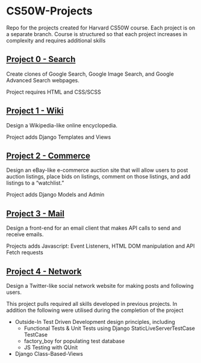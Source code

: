 # CS50W-Projects
Repo for the projects created for Harvard CS50W course. Each project is on a separate branch. Course is structured so that each project increases in complexity and requires additional skills 

## [Project 0 - Search](https://github.com/kevinbeirne1/CS50W-Projects/tree/Project_0-Search)
Create clones of Google Search, Google Image Search, and Google Advanced Search webpages. 

Project requires HTML and CSS/SCSS

## [Project 1 - Wiki](https://github.com/kevinbeirne1/CS50W-Projects/tree/Project_1-Wiki)
Design a Wikipedia-like online encyclopedia. 

Project adds Django Templates and Views

## [Project 2 - Commerce](https://github.com/kevinbeirne1/CS50W-Projects/tree/Project_2-Commerce)
Design an eBay-like e-commerce auction site that will allow users to post auction listings, place bids on listings, comment on those listings, and add listings to a “watchlist.” 

Project adds Django Models and Admin

## [Project 3 - Mail](https://github.com/kevinbeirne1/CS50W-Projects/tree/Project_3-Mail)
Design a front-end for an email client that makes API calls to send and receive emails. 

Projects adds Javascript: Event Listeners, HTML DOM manipulation and API Fetch requests

## [Project 4 - Network](https://github.com/kevinbeirne1/CS50W-Projects/tree/Project_4-Network)
Design a Twitter-like social network website for making posts and following users. 

This project pulls required all skills developed in previous projects. In addition the following were utilised during the completion of the project
- Outside-In Test Driven Development design principles, including
  - Functional Tests & Unit Tests using Django StaticLiveServerTestCase TestCase
  - factory_boy for populating test database
  - JS Testing with QUnit
- Django Class-Based-Views

